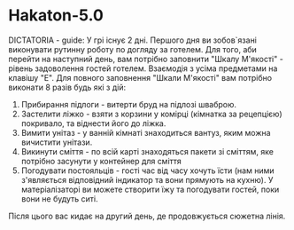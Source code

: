# Hakaton-5.0

DICTATORIA - guide:
У грі існує 2 дні. Першого дня ви зобов`язані виконувати рутинну роботу по догляду за готелем. Для того, аби перейти на наступний день, вам потрібно заповнити "Шкалу М'якості" - рівень задоволення гостей готелем.
Взаємодія з усіма предметами на клавішу "E".
Для повного заповнення "Шкали М'якості" вам потрібно виконати 8 разів будь які з дій:
  1. Прибирання підлоги - витерти бруд на підлозі шваброю.
  2. Застелити ліжко - взяти з корзини у комірці (кімнатка за рецепцією) покривало, та віднести його до ліжка.
  3. Вимити унітаз - у ванній кімнаті знаходиться вантуз, яким можна вичистити унітази.
  4. Викинути сміття - по всій карті знаходяться пакети зі сміттям, яке потрібно засунути у контейнер для сміття
  5. Погодувати постояльців - гості час від часу хочуть їсти (нам ними з'являється відповідний індикатор та вони прямують на кухню). У матеріалізаторі ви можете створити їжу та погодувати гостей, поки вони не будуть ситі.

Після цього вас кидає на другий день, де продовжується сюжетна лінія.
